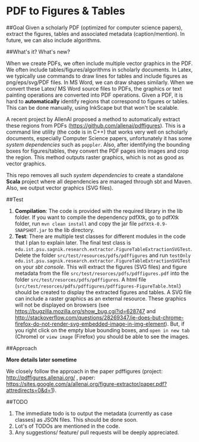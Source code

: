 # PDF to Figures & Tables

##Goal
Given a scholarly PDF (optimized for computer science papers), extract the figures, tables and associated metadata (caption/mention). In future, we can also include algorithms.

##What's it? What's new?

When we create PDFs, we often include multiple vector graphics in the PDF. We often include tables/figures/algorithms in scholarly documents. In Latex, we typically use commands to draw lines for tables and include figures as png/eps/svg/PDF files. In MS Word, we can draw shapes similarly. When we convert these Latex/ MS Word source files to PDFs, the graphics or text painting operations are converted into PDF operations. Given a PDF, it is hard to **automatically** identify regions that correspond to figures or tables. This can be done manually, using InkScape but that won't be scalable.   

A recent project by AllenAI proposed a method to automatically extract these regions from PDFs (https://github.com/allenai/pdffigures). This is a command line utility (the code is in C++) that works very well on scholarly documents, especially Computer Science papers, unfortunately it has some _system dependencies_ such as `poppler`. Also, after identifying the bounding boxes for figures/tables, they convert the PDF pages into images and crop the region. This method outputs raster graphics, which is not as good as vector graphics.
  
This repo removes all such _system dependencies_ to create a standalone **Scala** project where all dependencies are managed through sbt and Maven. Also, we output vector graphics (SVG files).
     
##Test
1. **Compilation**: The code is provided with the required library in the lib folder. If you want to compile the dependency pdfXtk, go to pdfXtk folder, run `mvn clean install` and copy the jar file `pdfXtk-0.9-SNAPSHOT.jar` to the lib directory. 
2. **Test**: There are multiple test classes for different modules in the code that I plan to explain later. The final test class is `edu.ist.psu.sagnik.research.extractor.FigureTableExtractionSVGTest`. Delete the folder `src/test/resources/pdfs/pdffigures` and run `testOnly edu.ist.psu.sagnik.research.extractor.FigureTableExtractionSVGTest` on your _sbt console_. This will extract the figures (SVG files) and figure metadata from the file `src/test/resorces/pdfs/pdffigures.pdf` into the folder `src/test/resorces/pdfs/pdffigures`. A html file (`src/test/resorces/pdfs/pdffigures/pdffigures-FigureTable.html`) should be created to display the extracted figures and tables. A SVG file can include a raster graphics as an external resource. These graphics will not be displayed on browsers (see https://bugzilla.mozilla.org/show_bug.cgi?id=628747 and http://stackoverflow.com/questions/28269347/ie-does-but-chrome-firefox-do-not-render-svg-embedded-image-in-img-element). But, if you right click on the empty blue bounding boxes, and `open in new tab` (Chrome) or `view image` (Firefox) you should be able to see the images.        

##Approach

**More details later sometime**

We closely follow the approach in the paper pdffigures (project: http://pdffigures.allenai.org/ , paper: https://sites.google.com/a/allenai.org/figure-extractor/paper.pdf?attredirects=0&d=1).

##TODO

1. The immediate todo is to output the metadata (currently as case classes) as JSON files. This should be done soon.
2. Lot's of TODOs are mentioned in the code.
3. Any suggestions/ feature/ pull requests will be deeply appreciated. 
   
 



